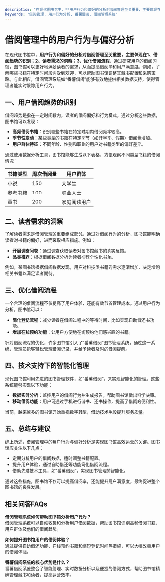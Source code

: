 ```yaml
---
description: "在现代图书馆中，**用户行为和偏好的分析对借阅管理至关重要，主要体现在1、借阅趋势的识别；2、读者需求的洞察；3、优化借阅流程**。通过研究用户的借阅习惯，图书馆可以更好地满足读者的需求，从而提高借阅率和用户满意度。例如，了解哪些书籍在特定时间段内受到欢迎，可以帮助图书馆调整其藏书配置和采购策略。与此相应，借阅管理系统如“番薯借阅”能够有效地提供相关数据支持，使得管理者能实时跟踪用户行为。"
keywords: "借阅管理, 用户行为分析, 番薯借阅, 借阅管理系统"
---
```

# 借阅管理中的用户行为与偏好分析

在现代图书馆中，**用户行为和偏好的分析对借阅管理至关重要，主要体现在1、借阅趋势的识别；2、读者需求的洞察；3、优化借阅流程**。通过研究用户的借阅习惯，图书馆可以更好地满足读者的需求，从而提高借阅率和用户满意度。例如，了解哪些书籍在特定时间段内受到欢迎，可以帮助图书馆调整其藏书配置和采购策略。与此相应，借阅管理系统如“番薯借阅”能够有效地提供相关数据支持，使得管理者能实时跟踪用户行为。

## 一、用户借阅趋势的识别

借阅趋势是指在一定时间段内，读者的借阅偏好和行为模式。通过分析这些数据，图书馆可以发现：

- **高频借阅书籍**：识别哪些书籍在特定时期内借阅频率较高。
- **季节性变动**：某些类型的书籍在特定季节（如开学季、假期）借阅量增加。
- **用户群体特征**：不同年龄、性别和职业的用户对书籍类型的偏好差异。

通过使用数据分析工具，图书馆能够生成以下表格，方便观察不同类型书籍的借阅情况：

| 书籍类型   | 周次借阅量 | 用户群体       |
|------------|------------|----------------|
| 小说       | 150        | 大学生         |
| 参考书籍   | 100        | 职业人士       |
| 童书       | 200        | 家庭阅读用户   |

## 二、读者需求的洞察

了解读者需求是借阅管理的重要组成部分。通过对借阅行为的分析，图书馆能明确读者对书籍的偏好，进而采取相应措施。例如：

- **开展调查问卷**：通过调查获取读者对图书馆藏书的真实反馈。
- **品类推荐**：根据借阅数据分析为读者推荐个性化书单。

例如，某图书馆根据借阅数据发现，用户对科技类书籍的需求逐渐增加，决定增购相关书籍以满足读者期待。

## 三、优化借阅流程

一个合理的借阅流程不仅提高了用户体验，还能有效节省管理成本。通过用户行为分析，图书馆可以：

- **简化登记流程**：减少读者在借阅过程中的等待时间，比如实现自助借还书功能。
- **增加在线预约功能**：让用户方便地在线预约他们感兴趣的书籍。

针对借阅流程的优化，许多图书馆引入了“番薯借阅”图书管理系统，通过这一系统，管理员能够轻松管理借阅记录，并给予读者及时的借阅提醒。

## 四、技术支持下的智能化管理

现代图书馆利用先进的图书管理软件，如“番薯借阅”，来实现智能化的管理。这些系统能够实现以下功能：

- **数据实时分析**：监控用户的借阅行为并生成报告，帮助图书馆做出科学决策。
- **移动借阅功能**：用户可通过手机进行借书、还书操作，提高了借阅的便利性。

当前，越来越多的图书馆开始重视数字转型，借助技术手段提升服务质量。

## 五、总结与建议

综上所述，借阅管理中的用户行为与偏好分析是实现图书馆高效运营的关键。图书馆应关注以下几点：

- 定期分析用户的借阅数据，适时调整书籍配置。
- 提升用户体验，通过自助借还等功能简化借阅流程。
- 借助先进技术工具，如“番薯借阅”，实现图书管理的智能化。

通过这些措施，图书馆不仅可以提高借阅率，还能提升用户满意度，最终促进整个图书馆的良性发展。

## 相关问答FAQs

**借阅管理系统如何帮助图书馆分析用户行为？**  
借阅管理系统可以自动收集和分析用户借阅数据，帮助图书馆识别高频借阅书籍、用户群体及他们的借阅趋势。

**如何提升图书馆用户的借阅体验？**  
通过提供自助借还功能、在线预约书籍和缩短登记时间等措施，可以大幅改善用户的借阅体验。

**番薯借阅系统的核心优势是什么？**  
番薯借阅系统整合了智能管理、实时数据分析以及便捷的借阅方式，帮助图书馆精确管理藏书和读者，提高运营效率。
